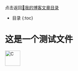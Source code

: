 点击返回[🔗我的博客文章目录](https://2549141519.github.io/#/toc)
* 目录
{:toc}
# 这是一个测试文件
<img src="https://2549141519.github.io/blogImg/202401060006051.png" width="50px" alt="C" />